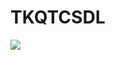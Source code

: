 # TKQTCSDL

![]([https://github.com/dinhduclam/TKQTCSDL/blob/index_tuning/Cai_dat_Adventure_Works.png])
